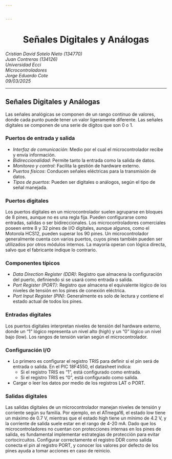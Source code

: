 ```yaml
---


---
```


<h1 id="div-aligncenterseñales-digitales-y-análogasdiv"><div align="center">Señales Digitales y Análogas</div></h1>
<p><em>Cristian David Sotelo Nieto (134770)</em><br>
<em>Juan Contreras (134126)</em><br>
<em>Universidad Ecci</em><br>
<em>Microcontroladores</em><br>
<em>Jorge Eduardo Cote</em><br>
<em>09/03/2025</em></p>
<hr>
<h2 id="señales-digitales-y-análogas">Señales Digitales y Análogas</h2>
<p>Las señales analógicas se componen de un rango continuo de valores, donde cada punto puede tener un valor ligeramente diferente. Las señales digitales se componen de una serie de dígitos que son 0 o 1.</p>
<h3 id="puertos-de-entrada-y-salida">Puertos de entrada y salida</h3>
<ul>
<li><em>Interfaz de comunicación</em>: Medio por el cual el microcontrolador recibe y envía información.</li>
<li><em>Bidireccionalidad</em>: Permite tanto la entrada como la salida de datos.</li>
<li><em>Monitoreo y control</em>: Facilita la gestión de hardware externo.</li>
<li><em>Puertos físicos</em>: Conducen señales eléctricas para la transmisión de datos.</li>
<li><em>Tipos de puertos</em>: Pueden ser digitales o análogos, según el tipo de señal manejada.</li>
</ul>
<h3 id="puertos-digitales">Puertos digitales</h3>
<p>Los puertos digitales en un microcontrolador suelen agruparse en bloques de 8 pines, aunque no es una regla fija. Pueden configurarse como entradas, salidas o ser bidireccionales. Los microcontroladores comerciales poseen entre 8 y 32 pines de I/O digitales, aunque algunos, como el Motorola HCS12, pueden superar los 90 pines. Un microcontrolador generalmente cuenta con varios puertos, cuyos pines también pueden ser utilizados por otros módulos internos. La mayoría operan con lógica directa, salvo que el fabricante indique lo contrario.</p>
<h3 id="componentes-típicos">Componentes típicos</h3>
<ul>
<li><em>Data Direction Register (DDR)</em>: Registro que almacena la configuración del puerto, definiendo si se usará como entrada o salida.</li>
<li><em>Port Register (PORT)</em>: Registro que almacena el equivalente lógico de los niveles de tensión en los pines de conexión eléctrica.</li>
<li><em>Port Input Register (PIN)</em>: Generalmente es solo de lectura y contiene el estado actual de todos los pines.</li>
</ul>
<h3 id="entradas-digitales">Entradas digitales</h3>
<p>Los puertos digitales interpretan niveles de tensión del hardware externo, donde un “1” lógico representa un nivel alto (high) y un “0” lógico un nivel bajo (low). Los rangos de tensión varían según el microcontrolador.</p>
<h3 id="configuración-io">Configuración I/O</h3>
<ul>
<li>Lo primero es configurar el registro TRIS para definir si el pin será de entrada o salida. En el PIC 18F4550, el datasheet indica:
<ul>
<li>Si el registro TRIS es “1”, está configurado como entrada.</li>
<li>Si el registro TRIS es “0”, está configurado como salida.</li>
</ul>
</li>
<li>Cargar o leer los datos por medio de los registros LAT o PORT.</li>
</ul>
<h3 id="salidas-digitales">Salidas digitales</h3>
<p>Las salidas digitales de un microcontrolador manejan niveles de tensión y corriente según su familia. Por ejemplo, en el ATmega16, el estado low tiene un máximo de 0.7 V, mientras que el estado high tiene un mínimo de 4.2 V, y la corriente de salida suele estar en el rango de 4-20 mA. Dado que los microcontroladores no cuentan con protecciones internas en los pines de salida, es fundamental implementar estrategias de protección para evitar cortocircuitos. Configurar correctamente el registro DDR como salida conecta el pin al registro PORT, y conocer los valores por defecto de los pines ayuda a tomar acciones en caso de reinicio.</p>

